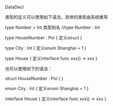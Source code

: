 DataDecl

类型的定义可以使用如下语法，具体的类型由系统推导

type Number = Int   类型别名
//type Number : Int

type HouseNumber : Poi { 定义struct
}

type City : Int { 定义enum
    Shanghai = 1
}

type House { 定义interface
    func xxx() -> xxx
}

也可以使用如下的语法：

struct HouseNumber : Poi {
}

enum City : Int { 定义enum
    Shanghai = 1
}

interface House { 定义interface
    func xxx() -> xxx
}